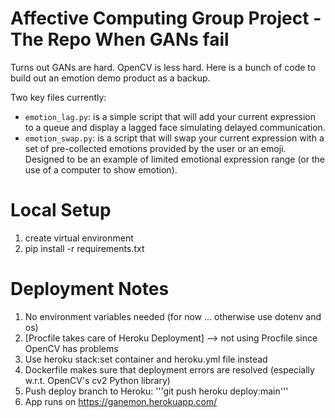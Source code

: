 # Affective Computing Group Project - The Repo When GANs fail

Turns out GANs are hard. OpenCV is less hard. Here is a bunch of code to build out an emotion demo product as a backup.

Two key files currently:
- `emotion_lag.py`: is a simple script that will add your current expression to a queue and display a lagged face simulating delayed communication.
- `emotion_swap.py`: is a script that will swap your current expression with a set of pre-collected emotions provided by the user or an emoji. Designed to be an example of limited emotional expression range (or the use of a computer to show emotion).


# Local Setup
1) create virtual environment
2) pip install -r requirements.txt

# Deployment Notes
1) No environment variables needed (for now ... otherwise use dotenv and os)
2) [Procfile takes care of Heroku Deployment] --> not using Procfile since OpenCV has problems
2) Use heroku stack:set container and heroku.yml file instead
3) Dockerfile makes sure that deployment errors are resolved (especially w.r.t. OpenCV's cv2 Python library)
4) Push deploy branch to Heroku: '''git push heroku deploy:main'''
5) App runs on https://ganemon.herokuapp.com/